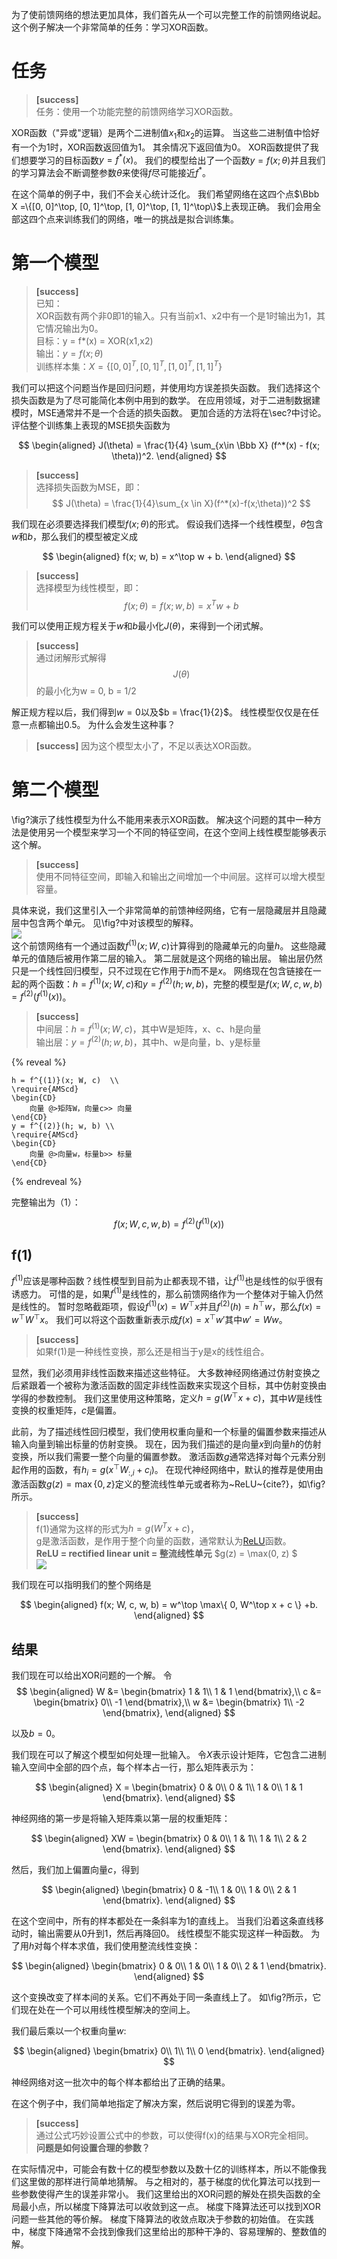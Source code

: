 为了使前馈网络的想法更加具体，我们首先从一个可以完整工作的前馈网络说起。
这个例子解决一个非常简单的任务：学习XOR函数。  

# 任务
> **[success]**  
任务：使用一个功能完整的前馈网络学习XOR函数。  

XOR函数（"异或"逻辑）是两个二进制值$x_1$和$x_2$的运算。
当这些二进制值中恰好有一个为1时，XOR函数返回值为1。
其余情况下返回值为0。
XOR函数提供了我们想要学习的目标函数$y = f^*(x)$。
我们的模型给出了一个函数$y=f(x; \theta)$并且我们的学习算法会不断调整参数$\theta$来使得$f$尽可能接近$f^*$。

在这个简单的例子中，我们不会关心统计泛化。
我们希望网络在这四个点$\Bbb X =\{[0, 0]^\top, [0, 1]^\top, [1, 0]^\top, [1, 1]^\top\}$上表现正确。
我们会用全部这四个点来训练我们的网络，唯一的挑战是拟合训练集。

# 第一个模型

> **[success]**  
已知：  
XOR函数有两个非0即1的输入。只有当前x1、x2中有一个是1时输出为1，其它情况输出为0。  
目标：y = f*(x) = XOR(x1,x2)  
输出：$y = f(x; \theta)$  
训练样本集：$X = \{[0,0]^T, [0,1]^T, [1,0]^T, [1,1]^T\}$  

我们可以把这个问题当作是回归问题，并使用均方误差损失函数。
我们选择这个损失函数是为了尽可能简化本例中用到的数学。
在应用领域，对于二进制数据建模时，MSE通常并不是一个合适的损失函数。
更加合适的方法将在\sec?中讨论。  
评估整个训练集上表现的MSE损失函数为  

$$
\begin{aligned}
J(\theta) = \frac{1}{4} \sum_{x\in \Bbb X} (f^*(x) - f(x; \theta))^2.
\end{aligned}
$$

> **[success]**  
选择损失函数为MSE，即：  
$$
J(\theta) = \frac{1}{4}\sum_{x \in X}(f^*(x)-f(x;\theta))^2
$$

我们现在必须要选择我们模型$f(x; \theta)$的形式。
假设我们选择一个线性模型，$\theta$包含$w$和$b$，那么我们的模型被定义成  

$$
\begin{aligned}
f(x; w, b) = x^\top w + b.
\end{aligned}
$$

> **[success]**  
> 选择模型为线性模型，即：  
$$
f(x;\theta) = f(x;w, b) = x^Tw+b
$$

我们可以使用正规方程关于$w$和$b$最小化$J(\theta)$，来得到一个闭式解。  
> **[success]**  
> 通过闭解形式解得$$J(\theta)$$的最小化为w = 0, b = 1/2  

解正规方程以后，我们得到$w = 0$以及$b = \frac{1}{2}$。
线性模型仅仅是在任意一点都输出0.5。
为什么会发生这种事？  

> **[success]** 因为这个模型太小了，不足以表达XOR函数。  

# 第二个模型

\fig?演示了线性模型为什么不能用来表示XOR函数。
解决这个问题的其中一种方法是使用另一个模型来学习一个不同的特征空间，在这个空间上线性模型能够表示这个解。  

> **[success]**  
使用不同特征空间，即输入和输出之间增加一个中间层。这样可以增大模型容量。    

具体来说，我们这里引入一个非常简单的前馈神经网络，它有一层隐藏层并且隐藏层中包含两个单元。
见\fig?中对该模型的解释。  
![](/assets/images/Chapter6/24.png)  
这个前馈网络有一个通过函数$f^{(1)}(x;W, c)$计算得到的隐藏单元的向量$h$。
这些隐藏单元的值随后被用作第二层的输入。
第二层就是这个网络的输出层。
输出层仍然只是一个线性回归模型，只不过现在它作用于$h$而不是$x$。
网络现在包含链接在一起的两个函数：$h=f^{(1)}(x; W, c)$和$y = f^{(2)}(h; w, b)$，完整的模型是$f(x; W, c, w, b) = f^{(2)}(f^{(1)}(x))$。

> **[success]**  
中间层：$h = f^{(1)}(x; W, c)$，其中W是矩阵，x、c、h是向量  
输出层：$y = f^{(2)}(h; w, b)$，其中h、w是向量，b、y是标量   

{% reveal %}
```
h = f^{(1)}(x; W, c)  \\
\require{AMScd}
\begin{CD}
    向量 @>矩阵W，向量c>> 向量
\end{CD}
y = f^{(2)}(h; w, b) \\
\require{AMScd}
\begin{CD}
    向量 @>向量w，标量b>> 标量
\end{CD}
```
{% endreveal %}

完整输出为（1）：  

$$
f(x; W, c, w, b) = f^{(2)}(f^{(1)}(x))
$$

## f(1)

$f^{(1)}$应该是哪种函数？线性模型到目前为止都表现不错，让$f^{(1)}$也是线性的似乎很有诱惑力。
可惜的是，如果$f^{(1)}$是线性的，那么前馈网络作为一个整体对于输入仍然是线性的。
暂时忽略截距项，假设$f^{(1)}(x)= W^\top x$并且$f^{(2)}(h)=h^\top w$，那么$f(x) = w^\top W^\top x$。
我们可以将这个函数重新表示成$f(x) = x^\top w'$其中$w' = Ww$。

> **[success]**  
如果f(1)是一种线性变换，那么还是相当于y是x的线性组合。  

显然，我们必须用非线性函数来描述这些特征。
大多数神经网络通过仿射变换之后紧跟着一个被称为激活函数的固定非线性函数来实现这个目标，其中仿射变换由学得的参数控制。
我们这里使用这种策略，定义$h=g(W^\top x+c)$，其中$W$是线性变换的权重矩阵，$c$是偏置。  

此前，为了描述线性回归模型，我们使用权重向量和一个标量的偏置参数来描述从输入向量到输出标量的仿射变换。
现在，因为我们描述的是向量$x$到向量$h$的仿射变换，所以我们需要一整个向量的偏置参数。
激活函数$g$通常选择对每个元素分别起作用的函数，有$h_i =g(x^\top W_{:, i} + c_i)$。
在现代神经网络中，默认的推荐是使用由激活函数$g(z)=\max\{0, z\}$定义的整流线性单元或者称为~ReLU~{cite?}，如\fig?所示。

> **[success]**  
f(1)通常为这样的形式为$h = g(W^Tx+c)$，  
g是激活函数，是作用于整个向量的函数，通常默认为[ReLU](https://windmissing.github.io/Bible-DeepLearning/Chapter6/3Hidden/1ReLU.html)函数。  
**ReLU = rectified linear unit = 整流线性单元**
$g(z) = \max(0, z) $  
![](http://windmissing.github.io/images_for_gitbook/Nielsen-NNDL/6.png)  

我们现在可以指明我们的整个网络是  

$$
\begin{aligned}
f(x; W, c, w, b) = w^\top \max\{ 0, W^\top x + c \} +b.
\end{aligned}
$$

## 结果

我们现在可以给出XOR问题的一个解。
令  
$$
\begin{aligned}
W &= \begin{bmatrix}
1 & 1\\
1 & 1
\end{bmatrix},\\
c &= \begin{bmatrix}
0\\
-1
\end{bmatrix},\\
w &= \begin{bmatrix}
1\\
-2
\end{bmatrix},
\end{aligned}
$$

以及$b=0$。

我们现在可以了解这个模型如何处理一批输入。
令$X$表示设计矩阵，它包含二进制输入空间中全部的四个点，每个样本占一行，那么矩阵表示为：

$$
\begin{aligned} 
X = \begin{bmatrix}
0 & 0\\
0 & 1\\ 
1 & 0\\ 
1 & 1
\end{bmatrix}. 
\end{aligned} 
$$

神经网络的第一步是将输入矩阵乘以第一层的权重矩阵：  

$$
\begin{aligned}
XW = \begin{bmatrix} 
0 & 0\\ 
1 & 1\\ 
1 & 1\\ 
2 & 2 
\end{bmatrix}.
\end{aligned} 
$$

然后，我们加上偏置向量$c$，得到 

$$
\begin{aligned} 
\begin{bmatrix} 
0 & -1\\
1 & 0\\ 
1 & 0\\ 
2 & 1 
\end{bmatrix}. 
\end{aligned}
$$

在这个空间中，所有的样本都处在一条斜率为1的直线上。
当我们沿着这条直线移动时，输出需要从0升到1，然后再降回0。
线性模型不能实现这样一种函数。
为了用$h$对每个样本求值，我们使用整流线性变换： 

$$
\begin{aligned}
\begin{bmatrix} 
0 & 0\\ 
1 & 0\\ 
1 & 0\\ 
2 & 1 
\end{bmatrix}. 
\end{aligned}
$$

这个变换改变了样本间的关系。它们不再处于同一条直线上了。
如\fig?所示，它们现在处在一个可以用线性模型解决的空间上。

我们最后乘以一个权重向量$w$:

$$
\begin{aligned}
\begin{bmatrix}
0\\
1\\
1\\
0
\end{bmatrix}.
\end{aligned}
$$

神经网络对这一批次中的每个样本都给出了正确的结果。

在这个例子中，我们简单地指定了解决方案，然后说明它得到的误差为零。  

> **[success]**  
通过公式巧妙设置公式中的参数，可以使得f(x)的结果与XOR完全相同。  
**问题是如何设置合理的参数？**

在实际情况中，可能会有数十亿的模型参数以及数十亿的训练样本，所以不能像我们这里做的那样进行简单地猜解。
与之相对的，基于梯度的优化算法可以找到一些参数使得产生的误差非常小。
我们这里给出的XOR问题的解处在损失函数的全局最小点，所以梯度下降算法可以收敛到这一点。
梯度下降算法还可以找到XOR问题一些其他的等价解。
梯度下降算法的收敛点取决于参数的初始值。
在实践中，梯度下降通常不会找到像我们这里给出的那种干净的、容易理解的、整数值的解。


